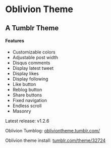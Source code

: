 Oblivion Theme
==============

A Tumblr Theme 
--------------

#### Features
* Customizable colors
* Adjustable post width
* Disqus comments
* Display latest tweet
* Display likes
* Display following
* Like button
* Reblog button
* Share buttons
* Fixed navigation
* Endless scroll
* Masonry

Latest release: v1.2.6

Oblivion Tumblog: [obliviontheme.tumblr.com/](http://obliviontheme.tumblr.com/)

Oblivion theme install: [tumblr.com/theme/32724](http://www.tumblr.com/theme/32724)